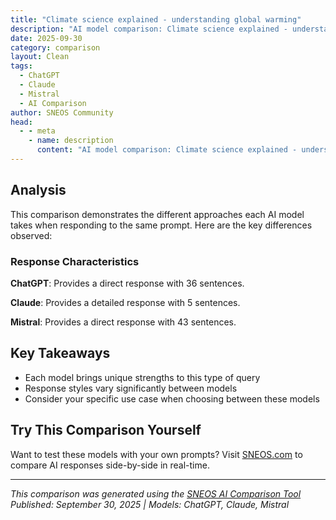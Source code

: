 ```yaml
---
title: "Climate science explained - understanding global warming"
description: "AI model comparison: Climate science explained - understanding global warming..."
date: 2025-09-30
category: comparison
layout: Clean
tags:
  - ChatGPT
  - Claude
  - Mistral
  - AI Comparison
author: SNEOS Community
head:
  - - meta
    - name: description
      content: "AI model comparison: Climate science explained - understanding global warming..."
---
```


<ChatComparison
  title="Climate science explained - understanding global warming"
  prompt="Climate science explained - understanding global warming"
  :responses='{
    "ChatGPT": "Certainly! Here\u2019s a clear explanation of climate science and global warming:\n\n**Climate Science Explained: Understanding Global Warming**\n\n**1. What is Climate?**  \nClimate refers to the long-term patterns of temperature, humidity, wind, and precipitation in a particular region over decades or centuries. Unlike weather, which can change daily, climate is about averages and trends over extended periods.\n\n**2. What is Global Warming?**  \nGlobal warming is the ongoing rise in Earth\u2019s average surface temperature due to human activities, especially the burning of fossil fuels like coal, oil, and natural gas. This rise in temperature causes changes in climate patterns worldwide.\n\n**3. The Greenhouse Effect**  \n- The Earth\u2019s atmosphere contains greenhouse gases such as carbon dioxide (CO\u2082), methane (CH\u2084), and water vapor.  \n- These gases trap heat from the sun, keeping the planet warm enough to support life \u2014 this is called the greenhouse effect.  \n- However, increased concentrations of these gases amplify this effect, trapping more heat and raising global temperatures.\n\n**4. Causes of Increased Greenhouse Gases**  \n- Burning fossil fuels for energy and transportation.  \n- Deforestation, which reduces the number of trees that absorb CO\u2082.  \n- Agriculture and livestock produce methane, another potent greenhouse gas.  \n- Industrial activities and waste management also contribute.\n\n**5. Impacts of Global Warming**  \n- Rising global temperatures lead to melting ice caps and glaciers, causing sea level rise.  \n- More frequent and severe extreme weather events, like hurricanes, droughts, and heatwaves.  \n- Disruption of ecosystems and loss of biodiversity.  \n- Negative effects on agriculture, health, and water supply.\n\n**6. How Scientists Study Climate**  \n- Using weather stations, satellites, ocean buoys, and ice core samples to gather data.  \n- Climate models simulate the Earth\u2019s systems to predict future changes and understand past trends.  \n- Peer-reviewed research ensures findings are based on sound evidence.\n\n**7. What Can Be Done?**  \n- Reducing greenhouse gas emissions by shifting to renewable energy sources (solar, wind, hydro).  \n- Enhancing energy efficiency.  \n- Protecting forests and promoting reforestation.  \n- Developing sustainable agriculture and waste management practices.  \n- International agreements like the Paris Agreement aim to limit global warming to well below 2\u00B0C.\n\n---\n\nUnderstanding global warming is crucial for taking informed actions to protect our planet\u2019s future. If you\u2019d like, I can provide information on specific topics such as renewable energy, climate policies, or how individuals can reduce their carbon footprint.",
    "Claude": "# Climate Science Explained: Understanding Global Warming\n\n## The Greenhouse Effect\n\n### Natural Greenhouse Effect\n- **Essential for life**: Without it, Earth\u0027s average temperature would be about -18\u00B0C (0\u00B0F)\n- **How it works**: Solar radiation passes through the atmosphere, warms Earth\u0027s surface, which then emits infrared radiation that greenhouse gases partially trap\n- **Key greenhouse gases**: Water vapor (H\u2082O), carbon dioxide (CO\u2082), methane (CH\u2084), nitrous oxide (N\u2082O)\n\n### Enhanced Greenhouse Effect\n- **Human activities** increase greenhouse gas concentrations\n- **Result**: More heat trapped, leading to global temperature rise\n- **Primary cause**: Burning fossil fuels (coal, oil, natural gas)\n\n## Evidence of Climate Change\n\n### Temperature Records\n- **Global average temperature** has risen ~1.1\u00B0C (2\u00B0F) since late 1800s\n- **Last decade** was the warmest on record\n- **Arctic warming** occurring twice as fast as global average\n\n### Observable Changes\n- **Ice loss**: Shrinking glaciers, declining Arctic sea ice, Greenland/Antarctic ice sheet loss\n- **Sea level rise**: ~20cm since 1900, accelerating rate\n- **Ocean changes**: Warming, acidification from CO\u2082 absorption\n- **Weather patterns**: More frequent extreme heat, changing precipitation\n\n## The Science Behind Attribution\n\n### Multiple Lines of Evidence\n- **Isotope analysis**: CO\u2082 increases match fossil fuel signatures\n- **Timing correlation**: Warming accelerated with industrial emissions\n- **Climate models**: Can only reproduce observed warming when human factors included\n- **Fingerprinting**: Observed changes match predicted greenhouse gas effects\n\n### Scientific Consensus\n- **97%\u002B of climate scientists** agree humans are the primary cause of recent warming\n- **Major scientific organizations** worldwide support this conclusion\n- **IPCC reports** represent consensus of thousands of researchers\n\n## Climate Feedbacks\n\n### Positive Feedbacks (Amplifying)\n- **Ice-albedo feedback**: Less ice \u2192 darker surface \u2192 more heat absorption\n- **Water vapor feedback**: Warmer air holds more water vapor (a greenhouse gas)\n- **Permafrost melting**: Releases stored carbon as CO\u2082 and methane\n\n### Negative Feedbacks (Moderating)\n- **Carbon fertilization**: Higher CO\u2082 can increase plant growth\n- **Cloud formation**: Some cloud types can reflect incoming solar radiation\n\n## Projected Changes\n\n### Temperature\n- **Best-case scenario**: 1.5-2\u00B0C warming by 2100\n- **Current trajectory**: 3-4\u00B0C warming without major action\n- **Regional variation**: Greater warming at poles, over land\n\n### Other Impacts\n- **Sea level**: 0.5-2\u002B meter rise by 2100\n- **Precipitation**: More variable, intense storms, shifting patterns\n- **Extreme events**: More frequent heat waves, droughts, intense storms\n\n## Uncertainty and Risk\n\n### What We Know Well\n- **Direction of change**: Warming will continue with more emissions\n- **Major impacts**: Sea level rise, ice loss, ecosystem shifts\n- **Order of magnitude**: Sensitivity of climate to greenhouse gases\n\n### Key Uncertainties\n- **Exact timing and magnitude** of specific impacts\n- **Regional details** of climate change\n- **Tipping points** in climate system\n- **Effectiveness** of proposed solutions\n\n### Risk Management Approach\n- **Pascal\u0027s Wager for climate**: Costs of action vs. risks of inaction\n- **Precautionary principle**: Act to prevent potentially catastrophic outcomes\n- **Co-benefits**: Many climate solutions offer other advantages\n\n## Natural vs. Human Causes\n\n### Natural Climate Drivers\n- **Solar variations**: Currently in slight cooling phase\n- **Volcanic activity**: Temporary cooling effect\n- **Ocean cycles**: El Ni\u00F1o/La Ni\u00F1a, Atlantic/Pacific oscillations\n\n### Why Current Change is Human-Caused\n- **Rate of change**: Much faster than natural variations\n- **Isotopic evidence**: CO\u2082 increase matches fossil fuel signature\n- **Timing**: Correlates with industrial emissions, not natural cycles\n- **Physics**: Well-understood greenhouse effect\n\n## Common Misconceptions Addressed\n\n### \u0022Climate has always changed naturally\u0022\n- **True, but**: Current rate and cause are unprecedented in human history\n- **Natural changes** typically occur over millennia, not decades\n\n### \u0022CO\u2082 is plant food\u0022\n- **Partially true**: Plants do use CO\u2082\n- **However**: Other factors (water, nutrients",
    "Mistral": "Certainly! Understanding global warming is crucial for grasping the broader issue of climate change. Here\u2019s a breakdown of the key concepts:\n\n### What is Global Warming?\nGlobal warming refers to the long-term rise in the average temperature of the Earth\u0027s climate system, an aspect of climate change shown by temperature measurements and by multiple effects of the warming. The term is often used interchangeably with climate change, but it specifically refers to the warming component of broader climate changes.\n\n### Causes of Global Warming\n1. **Greenhouse Gases**: The primary cause of global warming is the increase in greenhouse gases (GHGs) in the atmosphere. These gases include carbon dioxide (CO\u2082), methane (CH\u2084), nitrous oxide (N\u2082O), and others. They trap heat in the atmosphere, creating a greenhouse effect.\n2. **Human Activities**: The burning of fossil fuels (coal, oil, and gas) for energy, deforestation, agriculture, and industrial processes are the main human activities contributing to the increase in GHGs.\n3. **Natural Factors**: While natural factors like volcanic activity and changes in solar radiation can influence climate, the current warming trend is primarily driven by human activities.\n\n### Greenhouse Effect\nThe greenhouse effect is a natural process that warms the Earth\u0027s surface. When sunlight reaches Earth\u0027s atmosphere, it is absorbed by the Earth\u0027s surface, and some of this energy is radiated back into the atmosphere as heat. Greenhouse gases in the atmosphere\u2014including water vapor, CO\u2082, methane, nitrous oxide, and others\u2014trap some of this heat, warming the Earth. Without this natural greenhouse effect, the Earth would be too cold to support life.\n\n### Consequences of Global Warming\n1. **Rising Temperatures**: Global average temperatures have been rising, with the last decade being the warmest on record.\n2. **Sea Level Rise**: Melting glaciers and polar ice caps, along with the thermal expansion of seawater, contribute to rising sea levels.\n3. **Extreme Weather Events**: Increased frequency and intensity of heatwaves, droughts, storms, and floods.\n4. **Changes in Precipitation Patterns**: Some regions are experiencing increased rainfall, while others are becoming drier.\n5. **Impacts on Ecosystems**: Changes in temperature and precipitation patterns affect plant and animal habitats, leading to shifts in species distribution and potential extinctions.\n6. **Health Impacts**: Increased heat stress, spread of diseases, and impacts on food and water security.\n\n### Mitigation and Adaptation\n1. **Mitigation**: Efforts to reduce the emission of greenhouse gases and enhance the sinks that absorb these gases. This includes transitioning to renewable energy sources, improving energy efficiency, reforestation, and sustainable agriculture.\n2. **Adaptation**: Measures to reduce the vulnerability of natural and human systems to the effects of climate change. This includes building climate-resilient infrastructure, developing early warning systems for extreme weather events, and protecting ecosystems.\n\n### International Efforts\n1. **Paris Agreement**: A landmark international treaty adopted in 2015, aiming to limit global warming to well below 2\u00B0C, preferably to 1.5\u00B0C, compared to pre-industrial levels.\n2. **United Nations Framework Convention on Climate Change (UNFCCC)**: An international environmental treaty addressing climate change, with the goal of stabilizing greenhouse gas concentrations in the atmosphere.\n\n### Scientific Consensus\nThere is overwhelming consensus among climate scientists that global warming is real and primarily caused by human activities. The Intergovernmental Panel on Climate Change (IPCC) provides comprehensive assessments of the scientific, technical, and socio-economic information relevant to understanding the risk of human-induced climate change.\n\nUnderstanding these key points helps in grasping the complexity and urgency of addressing global warming and climate change."
  }'
  published-date="22:46"
/>

## Analysis

This comparison demonstrates the different approaches each AI model takes when responding to the same prompt. Here are the key differences observed:

### Response Characteristics

**ChatGPT**: Provides a direct response with 36 sentences. 

**Claude**: Provides a detailed response with 5 sentences. 

**Mistral**: Provides a direct response with 43 sentences. 

## Key Takeaways

- Each model brings unique strengths to this type of query
- Response styles vary significantly between models
- Consider your specific use case when choosing between these models

## Try This Comparison Yourself

Want to test these models with your own prompts? Visit [SNEOS.com](https://sneos.com) to compare AI responses side-by-side in real-time.

---

*This comparison was generated using the [SNEOS AI Comparison Tool](https://sneos.com)*
*Published: September 30, 2025 | Models: ChatGPT, Claude, Mistral*
